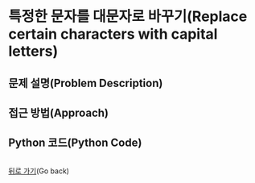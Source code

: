 # 특정한 문자를 대문자로 바꾸기(Replace certain characters with capital letters)

## 문제 설명(Problem Description)

## 접근 방법(Approach)

## Python 코드(Python Code)
```
```

[뒤로 가기](../README.md)(Go back)
